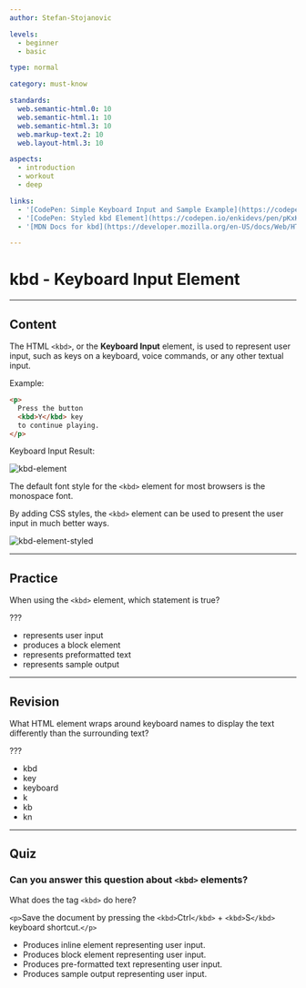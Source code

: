 ```yaml
---
author: Stefan-Stojanovic

levels:
  - beginner
  - basic

type: normal

category: must-know

standards:
  web.semantic-html.0: 10
  web.semantic-html.1: 10
  web.semantic-html.3: 10
  web.markup-text.2: 10
  web.layout-html.3: 10

aspects:
  - introduction
  - workout
  - deep

links:
  - '[CodePen: Simple Keyboard Input and Sample Example](https://codepen.io/enkidevs/pen/NBjJNV){code}'
  - '[CodePen: Styled kbd Element](https://codepen.io/enkidevs/pen/pKxKGE){code}'
  - '[MDN Docs for kbd](https://developer.mozilla.org/en-US/docs/Web/HTML/Element/kbd){website}'

---
```

# kbd - Keyboard Input Element
---
## Content

The HTML `<kbd>`, or the **Keyboard Input** element, is used to represent user input, such as keys on a keyboard, voice commands, or any other textual input.

Example:
```html
<p>
  Press the button
  <kbd>Y</kbd> key
  to continue playing.
</p>
```

Keyboard Input Result: 

![kbd-element](%3Csvg%20xmlns%3D%22http%3A%2F%2Fwww.w3.org%2F2000%2Fsvg%22%20width%3D%22320%22%20height%3D%2292%22%3E%3Cg%20fill%3D%22none%22%20fill-rule%3D%22evenodd%22%3E%3Crect%20width%3D%22320%22%20height%3D%2292%22%20fill%3D%22%23FFF%22%20rx%3D%229%22%2F%3E%3Ctext%20fill%3D%22%23000%22%20font-family%3D%22LucidaGrande%2C%20Lucida%20Grande%22%20font-size%3D%2216%22%3E%3Ctspan%20x%3D%2218%22%20y%3D%2232%22%3EOn%20a%20Mac%2C%20use%20the%20keys%3A%3C%2Ftspan%3E%20%3Ctspan%20x%3D%2218%22%20y%3D%2250%22%3E%E2%8C%98%3C%2Ftspan%3E%20%3Ctspan%20x%3D%2234%22%20y%3D%2250%22%20font-family%3D%22Courier%22%3E%20cmd%20%2B%20%3C%2Ftspan%3E%20%3Ctspan%20x%3D%22101.21094%22%20y%3D%2250%22%3E%E2%87%A7%3C%2Ftspan%3E%20%3Ctspan%20x%3D%22117.21094%22%20y%3D%2250%22%20font-family%3D%22Courier%22%3E%20shift%20%2B%204%3C%2Ftspan%3E%20%3Ctspan%20x%3D%22213.22656%22%20y%3D%2250%22%20font-family%3D%22ArialMT%2C%20Arial%22%3E%20%3C%2Ftspan%3E%20%3Ctspan%20x%3D%2218%22%20y%3D%2269%22%20font-family%3D%22ArialMT%2C%20Arial%22%3Eto%20take%20a%20screenshot%20of%20a%20selected%20area.%3C%2Ftspan%3E%3C%2Ftext%3E%3C%2Fg%3E%3C%2Fsvg%3E)

The default font style for the `<kbd>` element for most browsers is the monospace font.

By adding CSS styles, the `<kbd>` element can be used to present the user input in much better ways. 

![kbd-element-styled](%3Csvg%20xmlns%3D%22http%3A%2F%2Fwww.w3.org%2F2000%2Fsvg%22%20width%3D%22320%22%20height%3D%2292%22%3E%3Cg%20fill%3D%22none%22%20fill-rule%3D%22evenodd%22%3E%3Crect%20width%3D%22320%22%20height%3D%2292%22%20fill%3D%22%23FFF%22%20rx%3D%229%22%2F%3E%3Crect%20width%3D%2265%22%20height%3D%2221%22%20x%3D%2219%22%20y%3D%2238%22%20fill%3D%22%23000%22%20rx%3D%222%22%2F%3E%3Crect%20width%3D%2283%22%20height%3D%2221%22%20x%3D%22107%22%20y%3D%2238%22%20fill%3D%22%23000%22%20rx%3D%222%22%2F%3E%3Crect%20width%3D%2223%22%20height%3D%2221%22%20x%3D%22207%22%20y%3D%2238%22%20fill%3D%22%23000%22%20rx%3D%222%22%2F%3E%3Ctext%20fill%3D%22%23000%22%20font-family%3D%22LucidaGrande%2C%20Lucida%20Grande%22%20font-size%3D%2216%22%3E%3Ctspan%20x%3D%2218%22%20y%3D%2230%22%3EOn%20a%20Mac%2C%20use%20the%20keys%3A%3C%2Ftspan%3E%20%3Ctspan%20x%3D%2218%22%20y%3D%2252%22%3E%20%3C%2Ftspan%3E%20%20%3Ctspan%20x%3D%2218%22%20y%3D%2274%22%20font-family%3D%22ArialMT%2C%20Arial%22%3Eto%20take%20a%20screenshot%20of%20a%20selected%20area.%3C%2Ftspan%3E%3C%2Ftext%3E%3Ctext%20fill%3D%22%23000%22%20font-family%3D%22LucidaGrande%2C%20Lucida%20Grande%22%20font-size%3D%2216%22%3E%3Ctspan%20x%3D%2289%22%20y%3D%2252%22%3E%2B%3C%2Ftspan%3E%3C%2Ftext%3E%3Ctext%20fill%3D%22%23000%22%20font-family%3D%22LucidaGrande%2C%20Lucida%20Grande%22%20font-size%3D%2216%22%3E%3Ctspan%20x%3D%22192%22%20y%3D%2252%22%3E%2B%3C%2Ftspan%3E%3C%2Ftext%3E%3Ctext%20fill%3D%22%23FFF%22%20font-family%3D%22LucidaGrande%2C%20Lucida%20Grande%22%20font-size%3D%2216%22%3E%3Ctspan%20x%3D%22111%22%20y%3D%2254%22%3E%E2%87%A7%3C%2Ftspan%3E%20%3Ctspan%20x%3D%22127%22%20y%3D%2254%22%20font-family%3D%22Courier%22%3E%20shift%3C%2Ftspan%3E%3C%2Ftext%3E%3Ctext%20fill%3D%22%23FFF%22%20font-family%3D%22LucidaGrande%2C%20Lucida%20Grande%22%20font-size%3D%2216%22%3E%3Ctspan%20x%3D%2224%22%20y%3D%2254%22%3E%E2%8C%98%3C%2Ftspan%3E%20%3Ctspan%20x%3D%2240%22%20y%3D%2254%22%20font-family%3D%22Courier%22%3E%20cmd%3C%2Ftspan%3E%3C%2Ftext%3E%3Ctext%20fill%3D%22%23FFF%22%20font-family%3D%22Courier%22%20font-size%3D%2216%22%3E%3Ctspan%20x%3D%22214%22%20y%3D%2254%22%3E4%3C%2Ftspan%3E%3C%2Ftext%3E%3C%2Fg%3E%3C%2Fsvg%3E)

---
## Practice

When using the `<kbd>` element, which statement is true?

???

* represents user input
* produces a block element
* represents preformatted text
* represents sample output

---
## Revision

What HTML element wraps around keyboard names to display the text differently than the surrounding text?

???

* kbd
* key
* keyboard
* k
* kb
* kn

---
## Quiz

### Can you answer this question about `<kbd>` elements?

What does the tag `<kbd>` do here?

`<p>`Save the document by pressing the `<kbd>`Ctrl`</kbd>` + `<kbd>`S`</kbd>` keyboard shortcut.`</p>`

* Produces inline element representing user input.
* Produces block element representing user input.
* Produces pre-formatted text representing user input.
* Produces sample output representing user input.
 
